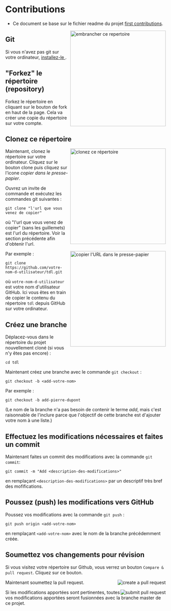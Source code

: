 # Contributions
* Ce document se base sur le fichier readme du projet [first contributions]( https://github.com/firstcontributions/first-contributions ).

<img align="right" width="300" src="https://firstcontributions.github.io/assets/Readme/fork.png" alt="embrancher ce repertoire" />

## Git
Si vous n'avez pas git sur votre ordinateur, [ installez-le ]( https://help.github.com/articles/set-up-git/ ).

## "Forkez" le répertoire (repository)

Forkez le répertoire en cliquant sur le bouton de fork en haut de la page.
Cela va créer une copie du répertoire sur votre compte.

## Clonez ce répertoire

<img align="right" width="300" src="https://firstcontributions.github.io/assets/Readme/clone.png" alt="clonez ce répertoire" />

Maintenant, clonez le répertoire sur votre ordinateur. Cliquez sur le bouton clone puis cliquez sur l'icone *copier dans le presse-papier*.

Ouvrez un invite de commande et exécutez les commandes git suivantes :

```
git clone "l'url que vous venez de copier"
```
où "l'url que vous venez de copier" (sans les guillemets) est l'url du répertoire. Voir la section précédente afin d'obtenir l'url.

<img align="right" width="300" src="https://firstcontributions.github.io/assets/Readme/copy-to-clipboard.png" alt="copier l'URL dans le presse-papier" />

Par exemple :
```
git clone https://github.com/votre-nom-d-utilisateur/tdl.git
```
où `votre-nom-d-utilisateur` est votre nom d'utilisateur GitHub. Ici vous êtes en train de copier le contenu du répertoire `tdl` depuis GitHub sur votre ordinateur.

## Créez une branche

Déplacez-vous dans le répertoire du projet nouvellement cloné (si vous n'y êtes pas encore) :

```
cd tdl
```
Maintenant créez une branche avec le commande `git checkout` :
```
git checkout -b <add-votre-nom>
```

Par exemple :
```
git checkout -b add-pierre-dupont
```
(Le nom de la branche n'a pas besoin de contenir le terme *add*, mais c'est raisonnable de l'inclure parce que l'objectif de cette branche est d'ajouter votre nom à une liste.)

## Effectuez les modifications nécessaires et faites un commit

Maintenant faites un commit des modifications avec la commande `git commit`:
```
git commit -m "Add <description-des-modifications>"
```
en remplaçant `<description-des-modifications>` par un descriptif très bref des mofifications.

## Poussez (push) les modifications vers GitHub

Poussez vos modifications avec la commande `git push` :
```
git push origin <add-votre-nom>
```
en remplaçant `<add-votre-nom>` avec le nom de la branche précédemment créée.

## Soumettez vos changements pour révision

Si vous visitez votre répertoire sur Github, vous verrez un bouton  `Compare & pull request`.  Cliquez sur ce bouton.

<img style="float: right;" src="https://firstcontributions.github.io/assets/Readme/compare-and-pull.png" alt="create a pull request" />

Maintenant soumettez la pull request.

<img style="float: right;" src="https://firstcontributions.github.io/assets/Readme/submit-pull-request.png" alt="submit pull request" />

Si les modifications apportées sont pertinentes, toutes vos modifications apportées seront fusionnées avec la branche master de ce projet.

